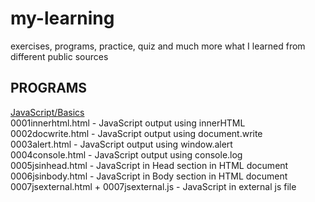 # my-learning
exercises, programs, practice, quiz and much more what I learned from different public sources
## PROGRAMS
<ins>JavaScript/Basics</ins><br />
0001innerhtml.html - JavaScript output using innerHTML<br />
0002docwrite.html - JavaScript output using document.write<br />
0003alert.html - JavaScript output using window.alert<br />
0004console.html - JavaScript output using console.log<br />
0005jsinhead.html - JavaScript in Head section in HTML document<br />
0006jsinbody.html - JavaScript in Body section in HTML document<br />
0007jsexternal.html + 0007jsexternal.js - JavaScript in external js file<br />